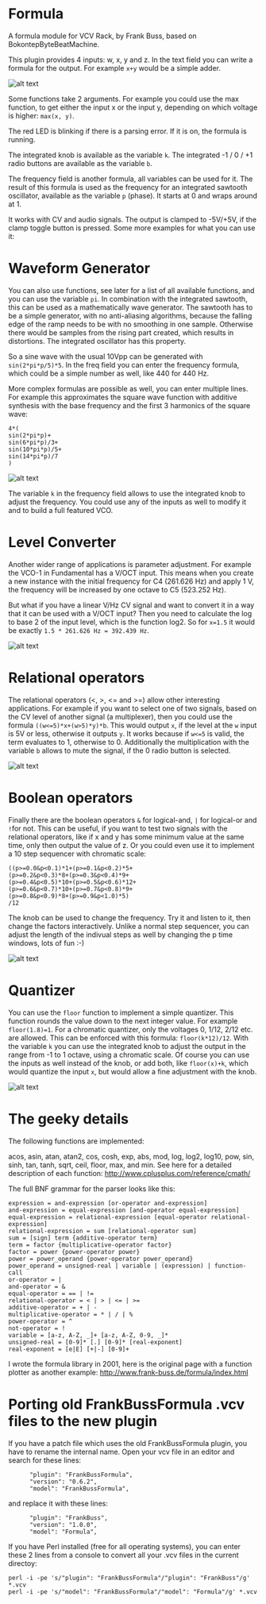 # Formula

A formula module for VCV Rack, by Frank Buss, based on BokontepByteBeatMachine.

This plugin provides 4 inputs: w, x, y and z. In the text field you can write a
formula for the output. For example `x+y` would be a simple adder.

![alt text](add.png "Add example")

Some functions take 2 arguments. For example you could use the max function, to
get either the input x or the input y, depending on which voltage is higher:
`max(x, y)`.

The red LED is blinking if there is a parsing error. If it is on, the formula is
running.

The integrated knob is available as the variable `k`. The integrated -1 / 0 / +1
radio buttons are available as the variable `b`.

The frequency field is another formula, all variables can be used for it. The
result of this formula is used as the frequency for an integrated sawtooth
oscillator, available as the variable `p` (phase). It starts at 0 and wraps
around at 1.

It works with CV and audio signals. The output is clamped to -5V/+5V, if the
clamp toggle button is pressed. Some more examples for what you can use it:

# Waveform Generator

You can also use functions, see later for a list of all available functions, and
you can use the variable `pi`. In combination with the integrated sawtooth, this
can be used as a mathematically wave generator. The sawtooth has to be a simple
generator, with no anti-aliasing algorithms, because the falling edge of the
ramp needs to be with no smoothing in one sample. Otherwise there would be
samples from the rising part created, which results in distortions. The
integrated oscillator has this property.

So a sine wave with the usual 10Vpp can be generated with `sin(2*pi*p/5)*5`. In
the freq field you can enter the frequency formula, which could be a simple
number as well, like 440 for 440 Hz.

More complex formulas are possible as well, you can enter multiple lines. For
example this approximates the square wave function with additive synthesis with
the base frequency and the first 3 harmonics of the square wave:

```
4*(
sin(2*pi*p)+
sin(6*pi*p)/3+
sin(10*pi*p)/5+
sin(14*pi*p)/7
)
```

![alt text](formula.png "Additive synthesis example")

The variable `k` in the frequency field allows to use the integrated knob to
adjust the frequency. You could use any of the inputs as well to modify it and
to build a full featured VCO.

# Level Converter

Another wider range of applications is parameter adjustment. For example the
VCO-1 in Fundamental has a V/OCT input. This means when you create a new
instance with the initial frequency for C4 (261.626 Hz) and apply 1 V, the
frequency will be increased by one octave to C5 (523.252 Hz).

But what if you have a linear V/Hz CV signal and want to convert it in a way
that it can be used with a V/OCT input? Then you need to calculate the log to
base 2 of the input level, which is the function log2. So for `x=1.5` it would
be exactly `1.5 * 261.626 Hz = 392.439 Hz`.

![alt text](oct-hz.png "Level converter")

# Relational operators

The relational operators (<, >, <= and >=) allow other interesting applications.
For example if you want to select one of two signals, based on the CV level of
another signal (a multiplexer), then you could use the formula
`((w<=5)*x+(w>5)*y)*b`. This would output `x`, if the level at the `w` input is
5V or less, otherwise it outputs `y`. It works because if `w<=5` is valid, the
term evaluates to 1, otherwise to 0. Additionally the multiplication with the
variable `b` allows to mute the signal, if the 0 radio button is selected.

![alt text](mux.png "Multiplexer")

# Boolean operators

Finally there are the boolean operators `&` for logical-and, `|` for logical-or
and `!`for not. This can be useful, if you want to test two signals with the
relational operators, like if x and y has some minimum value at the same time,
only then output the value of z. Or you could even use it to implement a 10 step
sequencer with chromatic scale:

```
((p>=0.0&p<0.1)*1+(p>=0.1&p<0.2)*5+
(p>=0.2&p<0.3)*8+(p>=0.3&p<0.4)*9+
(p>=0.4&p<0.5)*10+(p>=0.5&p<0.6)*12+
(p>=0.6&p<0.7)*10+(p>=0.7&p<0.8)*9+
(p>=0.8&p<0.9)*8+(p>=0.9&p<1.0)*5)
/12
```

The knob can be used to change the frequency. Try it and listen to it, then
change the factors interactively. Unlike a normal step sequencer, you can adjust
the length of the indivual steps as well by changing the p time windows, lots of
fun :-)

![alt text](sequencer.png "Sequencer")

# Quantizer

You can use the `floor` function to implement a simple quantizer. This function
rounds the value down to the next integer value. For example `floor(1.8)=1`. For
a chromatic quantizer, only the voltages 0, 1/12, 2/12 etc. are allowed. This
can be enforced with this formula: `floor(k*12)/12`. With the variable `k` you
can use the integrated knob to adjust the output in the range from -1 to 1
octave, using a chromatic scale. Of course you can use the inputs as well
instead of the knob, or add both, like `floor(x)+k`, which would quantize the
input `x`, but would allow a fine adjustment with the knob.

![alt text](quantizer.png "Quantizer")

# The geeky details

The following functions are implemented:

acos, asin, atan, atan2, cos, cosh, exp, abs, mod, log, log2, log10, pow, sin,
sinh, tan, tanh, sqrt, ceil, floor, max, and min. See here for a detailed
description of each function: http://www.cplusplus.com/reference/cmath/

The full BNF grammar for the parser looks like this:

```
expression = and-expression [or-operator and-expression]
and-expression = equal-expression [and-operator equal-expression]
equal-expression = relational-expression [equal-operator relational-expression]
relational-expression = sum [relational-operator sum]
sum = [sign] term {additive-operator term}
term = factor {multiplicative-operator factor}
factor = power {power-operator power}
power = power_operand {power-operator power_operand}
power_operand = unsigned-real | variable | (expression) | function-call
or-operator = |
and-operator = &
equal-operator = == | !=
relational-operator = < | > | <= | >=
additive-operator = + | -
multiplicative-operator = * | / | %
power-operator = ^
not-operator = !
variable = [a-z, A-Z, _]+ [a-z, A-Z, 0-9, _]*
unsigned-real = [0-9]* [.] [0-9]* [real-exponent]
real-exponent = [e|E] [+|-] [0-9]+
```

I wrote the formula library in 2001, here is the original page with a function
plotter as another example: http://www.frank-buss.de/formula/index.html

# Porting old FrankBussFormula .vcv files to the new plugin
If you have a patch file which uses the old FrankBussFormula plugin, you have to rename the internal name. Open your vcv file in an editor and search for these lines:
```
      "plugin": "FrankBussFormula",
      "version": "0.6.2",
      "model": "FrankBussFormula",
```
and replace it with these lines:
```
      "plugin": "FrankBuss",
      "version": "1.0.0",
      "model": "Formula",
```
If you have Perl installed (free for all operating systems), you can enter these 2 lines from a console to convert all your .vcv files in the current directoy:
```
perl -i -pe 's/"plugin": "FrankBussFormula"/"plugin": "FrankBuss"/g' *.vcv
perl -i -pe 's/"model": "FrankBussFormula"/"model": "Formula"/g' *.vcv
```
